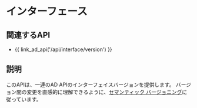 # インターフェース

## 関連するAPI

- {{ link_ad_api('/api/interface/version') }}

## 説明

このAPIは、一連のAD APIのインターフェイスバージョンを提供します。
バージョン間の変更を直感的に理解できるように、[セマンティック バージョニング][semver]に従っています。

<!-- link -->

[semver]: https://semver.org/
